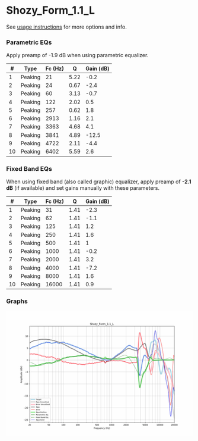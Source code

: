 # Shozy_Form_1.1_L
See [usage instructions](https://github.com/jaakkopasanen/AutoEq#usage) for more options and info.

### Parametric EQs
Apply preamp of -1.9 dB when using parametric equalizer.

|   # | Type    |   Fc (Hz) |    Q |   Gain (dB) |
|-----|---------|-----------|------|-------------|
|   1 | Peaking |        21 | 5.22 |        -0.2 |
|   2 | Peaking |        24 | 0.67 |        -2.4 |
|   3 | Peaking |        60 | 3.13 |        -0.7 |
|   4 | Peaking |       122 | 2.02 |         0.5 |
|   5 | Peaking |       257 | 0.62 |         1.8 |
|   6 | Peaking |      2913 | 1.16 |         2.1 |
|   7 | Peaking |      3363 | 4.68 |         4.1 |
|   8 | Peaking |      3841 | 4.89 |       -12.5 |
|   9 | Peaking |      4722 | 2.11 |        -4.4 |
|  10 | Peaking |      6402 | 5.59 |         2.6 |

### Fixed Band EQs
When using fixed band (also called graphic) equalizer, apply preamp of **-2.1 dB** (if available) and set gains manually with these parameters.

|   # | Type    |   Fc (Hz) |    Q |   Gain (dB) |
|-----|---------|-----------|------|-------------|
|   1 | Peaking |        31 | 1.41 |        -2.3 |
|   2 | Peaking |        62 | 1.41 |        -1.1 |
|   3 | Peaking |       125 | 1.41 |         1.2 |
|   4 | Peaking |       250 | 1.41 |         1.6 |
|   5 | Peaking |       500 | 1.41 |         1   |
|   6 | Peaking |      1000 | 1.41 |        -0.2 |
|   7 | Peaking |      2000 | 1.41 |         3.2 |
|   8 | Peaking |      4000 | 1.41 |        -7.2 |
|   9 | Peaking |      8000 | 1.41 |         1.6 |
|  10 | Peaking |     16000 | 1.41 |         0.9 |

### Graphs
![](./Shozy_Form_1.1_L.png)
